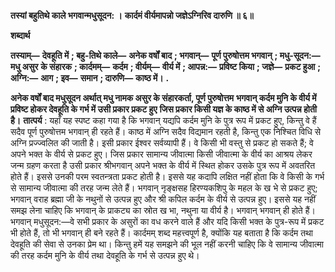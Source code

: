 **तस्यां बहुतिथे काले भगवान्मधुसूदन: ।** **कार्दमं वीर्यमापन्नो जज्ञेऽग्निरिव दारुणि ॥ ६॥** 

**शब्दार्थ** 

**तस्याम्—** **देवहूति में** **; बहु-तिथे काले—** **अनेक वर्षों बाद** **; भगवान्—** **पूर्ण पुरुषोत्तम भगवान्** **; मधु-सूदन:—** **मधु असुर** **के संहारक** **; कार्दमम्—** **कर्दम** **; वीर्यम्—** **वीर्य में** **; आपन्न:—** **प्रविष्ट किया** **; जज्ञे—** **प्रकट हुआ** **; अग्नि:—** **आग** **; इव—** **समान** **; दारुणि—** **काष्ठ में।** **.** 

**अनेक वर्षों बाद मधुसूदन अर्थात् मधु नामक असुर के संहारकर्ता, पूर्ण पुरुषोत्तम** **भगवान् कर्दम मुनि के वीर्य में प्रविष्ट होकर देवहूति के गर्भ में उसी प्रकार प्रकट हुए** **जिस प्रकार किसी यज्ञ के काष्ठ में से अग्नि उत्पन्न होती है।** **तात्पर्य** : यहाँ यह स्पष्ट कहा गया है कि भगवान् यद्यपि कर्दम मुनि के पुत्र रूप में प्रकट हुए, किन्तु वे हैं सदैव पूर्ण पुरुषोत्तम भगवान् ही रहते हैं। काष्ठ में अग्नि सदैव विद्यमान रहती है, किन्तु एक निश्चित विधि से अग्नि प्रज्ज्वलित की जाती है। इसी प्रकार ईश्वर सर्वव्यापी हैं। वे किसी भी वस्तु से प्रकट हो सकते हैं; वे अपने भक्त के वीर्य से प्रकट हुए। जिस प्रकार सामान्य जीवात्मा किसी जीवात्मा के वीर्य का आश्रय लेकर जन्म ग्रहण करता है उसी प्रकार श्रीभगवान् अपने भक्त के वीर्य में स्थित होकर उसके पुत्र रूप में अवतरित होते हैं। इससे उनकी परम स्वतन्त्रता प्रकट होती है। इससे यह कदापि लक्षित नहीं होता कि वे किसी के गर्भ से सामान्य जीवात्मा की तरह जन्म लेते हैं। भगवान् नृङ्क्षसह हिरण्यकशिपु के महल के ख भे से प्रकट हुए; भगवान् वराह ब्रह्मा जी के नथुनों से उत्पन्न हुए और श्री कपिल कर्दम के वीर्य से उत्पन्न हुए। इससे यह नहीं समझ लेना चाहिए कि भगवान् के प्राकट्य का स्रोत ख भा, नथुना या वीर्य है। भगवान् भगवान् ही होते हैं। भगवान् मधुसूदन:—वे सभी प्रकार के असुरों का वध करने वाले हैं और यदि किसी भक्त के पुत्र-रूप में प्रकट भी होते हैं, तो भी भगवान् ही बने रहते हैं। कार्दमम् शब्द महत्त्वपूर्ण है, क्योंकि यह बताता है कि कर्दम तथा देवहूति की सेवा से उनका प्रेम था। किन्तु हमें यह समझने की भूल नहीं करनी चाहिए कि वे सामान्य जीवात्मा की तरह कर्दम मुनि के वीर्य तथा देवहूति के गर्भ से उत्पन्न हुए थे।  